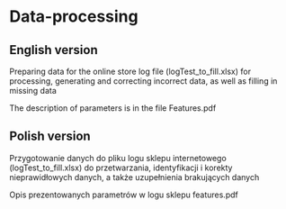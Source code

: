 # Data-processing
## English version
Preparing data for the online store log file (logTest_to_fill.xlsx) for processing, generating and correcting incorrect data, as well as filling in missing data

The description of parameters is in the file Features.pdf

## Polish version
Przygotowanie danych do pliku logu sklepu internetowego (logTest_to_fill.xlsx) do przetwarzania, identyfikacji i korekty 
nieprawidłowych danych, a także uzupełnienia brakujących danych

Opis prezentowanych parametrów w logu sklepu features.pdf

